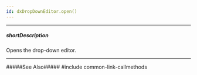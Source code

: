 ```yaml
---
id: dxDropDownEditor.open()
---
```

---
##### shortDescription
Opens the drop-down editor.

---
#####See Also#####
#include common-link-callmethods